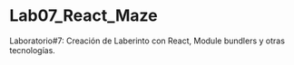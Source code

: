 # Lab07_React_Maze
Laboratorio#7: Creación de Laberinto con React, Module bundlers y otras tecnologías.
